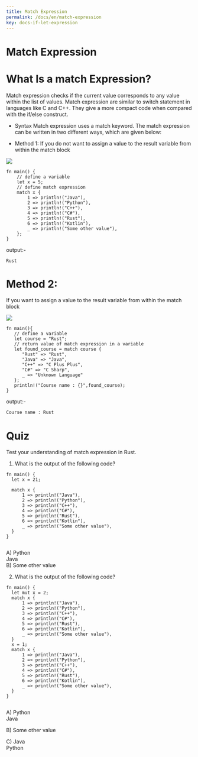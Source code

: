 ```yaml
---
title: Match Expression
permalink: /docs/en/match-expression
key: docs-if-let-expression
---
```


# Match Expression

# What Is a match Expression? 

Match expression checks if the current value corresponds to any value within the list of values.
Match expression are similar to switch statement in languages like C and C++. They give a more compact code when compared with the if/else construct.

- Syntax 
Match expression uses a match keyword.
The match expression can be written in two different ways, which are given below:

- Method 1: 
If you do not want to assign a value to the result variable from within the match block

![](https://raw.githubusercontent.com/sangam14/RustLabs/master/img/match_ex1.png)

```
fn main() {
    // define a variable 
    let x = 5;
    // define match expression
    match x {
        1 => println!("Java"),
        2 => println!("Python"),
        3 => println!("C++"),
        4 => println!("C#"),
        5 => println!("Rust"),
        6 => println!("Kotlin"),
        _ => println!("Some other value"),
    };
}

```
output:- 

```
Rust
```

# Method 2: 
If you want to assign a value to the result variable from within the match block

![](https://raw.githubusercontent.com/sangam14/RustLabs/master/img/match_ex2.png)

```
fn main(){
   // define a variable
   let course = "Rust";
   // return value of match expression in a variable
   let found_course = match course {
      "Rust" => "Rust",
      "Java" => "Java",
      "C++" => "C Plus Plus",
      "C#" => "C Sharp",
      _ => "Unknown Language"
   };
   println!("Course name : {}",found_course);
}

```
output:- 

```
Course name : Rust

```

# Quiz 
Test your understanding of match expression in Rust.
1. What is the output of the following code?


```
fn main() {
  let x = 21;
 
  match x {
      1 => println!("Java"),
      2 => println!("Python"),
      3 => println!("C++"),
      4 => println!("C#"),
      5 => println!("Rust"),
      6 => println!("Kotlin"),
      _ => println!("Some other value"),
  }
}


```
A) Python <br> 
   Java <br>
B) Some other value <br>

2. What is the output of the following code?

```
fn main() {
  let mut x = 2;
  match x {
      1 => println!("Java"),
      2 => println!("Python"),
      3 => println!("C++"),
      4 => println!("C#"),
      5 => println!("Rust"),
      6 => println!("Kotlin"),
      _ => println!("Some other value"),
  }
  x = 1;
  match x {
      1 => println!("Java"),
      2 => println!("Python"),
      3 => println!("C++"),
      4 => println!("C#"),
      5 => println!("Rust"),
      6 => println!("Kotlin"),
      _ => println!("Some other value"),
  }
}


```

A) Python <br>
   Java <br>
   
B) Some other value <br>

C) Java <br>
   Python <br>



   



